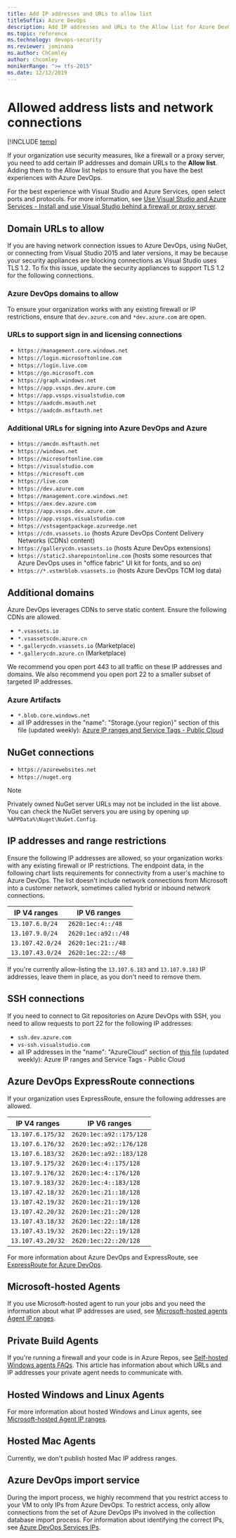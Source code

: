 ```yaml
---
title: Add IP addresses and URLs to allow list
titleSuffix: Azure DevOps
description: Add IP addresses and URLs to the Allow list for Azure DevOps, troubleshoot network connections
ms.topic: reference
ms.technology: devops-security
ms.reviewer: jominana
ms.author: ChComley
author: chcomley
monikerRange: ">= tfs-2015"
ms.date: 12/12/2019
---
```


# Allowed address lists and network connections

[!INCLUDE [temp](../../includes/version-ts-tfs-2015-2016.md)]

If your organization use security measures, like a firewall or a proxy server, you need to add certain IP addresses and domain URLs to the **Allow list**. Adding them to the Allow list helps to ensure that you have the best experiences with Azure DevOps.

For the best experience with Visual Studio and Azure Services, open select ports and protocols. For more information, see [Use Visual Studio and Azure Services - Install and use Visual Studio behind a firewall or proxy server](https://docs.microsoft.com/visualstudio/install/install-and-use-visual-studio-behind-a-firewall-or-proxy-server?view=vs-2017#use-visual-studio-and-azure-services).

## Domain URLs to allow

If you are having network connection issues to Azure DevOps, using NuGet, or connecting from Visual Studio 2015 and later versions, it may be because your security appliances are blocking connections as Visual Studio uses TLS 1.2. To fix this issue, update the security appliances to support TLS 1.2 for the following connections.

### Azure DevOps domains to allow

To ensure your organization works with any existing firewall or IP restrictions, ensure that `dev.azure.com` and `*dev.azure.com` are open.

### URLs to support sign in and licensing connections

- `https://management.core.windows.net`
- `https://login.microsoftonline.com`
- `https://login.live.com`
- `https://go.microsoft.com`
- `https://graph.windows.net`
- `https://app.vssps.dev.azure.com`
- `https://app.vssps.visualstudio.com`
- `https://aadcdn.msauth.net`
- `https://aadcdn.msftauth.net`

### Additional URLs for signing into Azure DevOps and Azure

- `https://amcdn.msftauth.net`
- `https://windows.net`
- `https://microsoftonline.com`
- `https://visualstudio.com`
- `https://microsoft.com`
- `https://live.com`
- `https://dev.azure.com`
- `https://management.core.windows.net`
- `https://aex.dev.azure.com`
- `https://app.vssps.dev.azure.com`
- `https://app.vssps.visualstudio.com`
- `https://vstsagentpackage.azureedge.net`
- `https://cdn.vsassets.io` (hosts Azure DevOps Content Delivery Networks (CDNs) content)
- `https://gallerycdn.vsassets.io` (hosts Azure DevOps extensions)
- `https://static2.sharepointonline.com` (hosts some resources that Azure DevOps uses in "office fabric" UI kit for fonts, and so on)
- `https://*.vstmrblob.vsassets.io` (hosts Azure DevOps TCM log data)

## Additional domains

Azure DevOps leverages CDNs to serve static content. Ensure the following CDNs are allowed.

- `*.vsassets.io`
- `*.vsassetscdn.azure.cn`
- `*.gallerycdn.vsassets.io` (Marketplace)
- `*.gallerycdn.azure.cn` (Marketplace)

We recommend you open port 443 to all traffic on these IP addresses and domains. We also recommend you open port 22 to a smaller subset of targeted IP addresses.

### Azure Artifacts

- `*.blob.core.windows.net`
- all IP addresses in the "name": "Storage.{your region}" section of this file (updated weekly): [Azure IP ranges and Service Tags - Public Cloud](https://www.microsoft.com/en-us/download/details.aspx?id=56519)

## NuGet connections

- `https://azurewebsites.net`
- `https://nuget.org`

> [!NOTE]
> Privately owned NuGet server URLs may not be included in the list above. You can check the NuGet servers you are using by opening up `%APPData%\Nuget\NuGet.Config`.

## IP addresses and range restrictions

Ensure the following IP addresses are allowed, so your organization works with any existing firewall or IP restrictions. The endpoint data, in the following chart lists requirements for connectivity from a user's machine to Azure DevOps. The list doesn't include network connections from Microsoft into a customer network, sometimes called hybrid or inbound network connections.

| **IP V4 ranges** | **IP V6 ranges**    |
| ---------------- | ------------------- |
| `13.107.6.0/24`  | `2620:1ec:4::/48`   |
| `13.107.9.0/24`  | `2620:1ec:a92::/48` |
| `13.107.42.0/24` | `2620:1ec:21::/48`  |
| `13.107.43.0/24` | `2620:1ec:22::/48`  |

If you're currently allow-listing the `13.107.6.183` and `13.107.9.183` IP addresses, leave them in place, as you don't need to remove them.

## SSH connections

If you need to connect to Git repositories on Azure DevOps with SSH, you need to allow requests to port 22 for the following IP addresses:

- `ssh.dev.azure.com`
- `vs-ssh.visualstudio.com`
- all IP addresses in the "name": "AzureCloud" section of [this file](https://www.microsoft.com/download/details.aspx?id=56519) (updated weekly): Azure IP ranges and Service Tags - Public Cloud

## Azure DevOps ExpressRoute connections

If your organization uses ExpressRoute, ensure the following addresses are allowed.

| **IP V4 ranges**  | **IP V6 ranges**        |
| ----------------- | ----------------------- |
| `13.107.6.175/32` | `2620:1ec:a92::175/128` |
| `13.107.6.176/32` | `2620:1ec:a92::176/128` |
| `13.107.6.183/32` | `2620:1ec:a92::183/128` |
| `13.107.9.175/32` | `2620:1ec:4::175/128`   |
| `13.107.9.176/32` | `2620:1ec:4::176/128`   |
| `13.107.9.183/32` | `2620:1ec:4::183/128`   |
| `13.107.42.18/32` | `2620:1ec:21::18/128`   |
| `13.107.42.19/32` | `2620:1ec:21::19/128`   |
| `13.107.42.20/32` | `2620:1ec:21::20/128`   |
| `13.107.43.18/32` | `2620:1ec:22::18/128`   |
| `13.107.43.19/32` | `2620:1ec:22::19/128`   |
| `13.107.43.20/32` | `2620:1ec:22::20/128`   |

For more information about Azure DevOps and ExpressRoute, see [ExpressRoute for Azure DevOps](https://devblogs.microsoft.com/devops/expressroute-for-azure-devops/).

## Microsoft-hosted Agents

If you use Microsoft-hosted agent to run your jobs and you need the information about what IP addresses are used, see [Microsoft-hosted agents Agent IP ranges](../../pipelines/agents/hosted.md#agent-ip-ranges).

## Private Build Agents

If you're running a firewall and your code is in Azure Repos, see [Self-hosted Windows agents FAQs](../../pipelines/agents/v2-windows.md). This article has information about which URLs and IP addresses your private agent needs to communicate with.

## Hosted Windows and Linux Agents

For more information about hosted Windows and Linux agents, see [Microsoft-hosted Agent IP ranges](../../pipelines/agents/hosted.md#agent-ip-ranges).

## Hosted Mac Agents

Currently, we don't publish hosted Mac IP address ranges.

## Azure DevOps import service

During the import process, we highly recommend that you restrict access to your VM to only IPs from Azure DevOps. To restrict access, only allow connections from the set of Azure DevOps IPs involved in the collection database import process. For information about identifying the correct IPs, see [Azure DevOps Services IPs](../../migrate/migration-import.md#azure-devops-services-ips).
